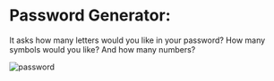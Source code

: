 # **Password Generator:**

It asks how many letters would you like in your password? How many symbols would you like? And how many numbers?

![password](images\password.PNG)
